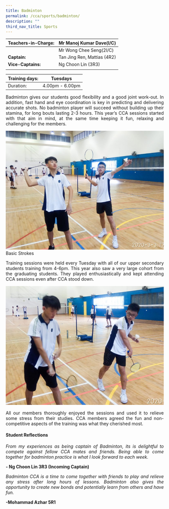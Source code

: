 ```yaml
---
title: Badminton
permalink: /cca/sports/badminton/
description: ""
third_nav_title: Sports
---
```

|  **Teachers-in-Charge:** | Mr Manoj Kumar Dave(I/C) | 
| -------- | -------- |
|  | Mr Wong Chee Seng(2I/C) |
|**Captain:** |  Tan Jing Ren, Mattias (4R2) |
|**Vice-Captains:** |  Ng Choon Lin (3R3)   |
|  |  |

| Training days: | Tuesdays  |
| - | -|
| Duration: |  4.00pm - 6.00pm |

<p style="text-align:justify">
Badminton gives our students good flexibility and a good joint work-out. In addition, fast hand and eye coordination is key in predicting and delivering accurate shots. No badminton player will succeed without building up their stamina, for long bouts lasting 2-3 hours. This year’s CCA sessions started with that aim in mind, at the same time keeping it fun, relaxing and challenging for the members.</p>

![Basic Strokes](/images/Cca/cca-badmin-i-Basic-stroke-768x576.jpg)
Basic Strokes
<p style="text-align:justify">
Training sessions were held every Tuesday with all of our upper secondary students training from 4-6pm. This year also saw a very large cohort from the graduating students. They played enthusiastically and kept attending CCA sessions even after CCA stood down. </p>

![Hand-eye coordination](/images/Cca/cca-badmin-i-Hand-eye-coordination-768x576.jpg)

<p style="text-align:justify">
All our members thoroughly enjoyed the sessions and used it to relieve some stress from their studies. CCA members agreed the fun and non-competitive aspects of the training was what they cherished most.</p>

#### Student Reflections
<p style="text-align:justify; font-style:italic">
From my experiences as being captain of Badminton, its is delightful to compete against fellow CCA mates and friends. Being able to come together for badminton practice is what I look forward to each week. </p>

**- Ng Choon Lin 3R3 (Incoming Captain)**

<p style="text-align:justify; font-style:italic">Badminton CCA is a time to come together with friends to play and relieve any stress after long hours of lessons. Badminton also gives the opportunity to create new bonds and potentially learn from others and have fun. </p>

**-Mohammad Azhar 5R1**